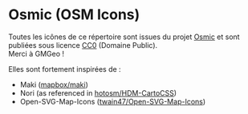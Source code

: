 # Osmic (OSM Icons)

Toutes les icônes de ce répertoire sont issues du projet [Osmic](https://gitlab.com/gmgeo/osmic) et sont publiées sous licence [CC0](https://creativecommons.org/publicdomain/zero/1.0/) (Domaine Public).</br>
Merci à GMGeo !

Elles sont fortement inspirées de :
* Maki ([mapbox/maki](https://github.com/mapbox/maki))
* Nori (as referenced in [hotosm/HDM-CartoCSS](https://github.com/hotosm/HDM-CartoCSS/blob/master/icons/poi/_nori.svg))
* Open-SVG-Map-Icons ([twain47/Open-SVG-Map-Icons](https://github.com/twain47/Open-SVG-Map-Icons))